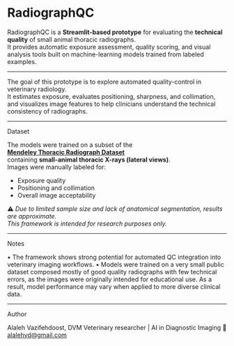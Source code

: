 # RadiographQC

RadiographQC is a **Streamlit-based prototype** for evaluating the **technical quality** of small animal thoracic radiographs.  
It provides automatic exposure assessment, quality scoring, and visual analysis tools built on machine-learning models trained from labeled examples.

---

The goal of this prototype is to explore automated quality-control in veterinary radiology.  
It estimates exposure, evaluates positioning, sharpness, and collimation,  
and visualizes image features to help clinicians understand the technical consistency of radiographs.

---

Dataset

The models were trained on a subset of the  
**[Mendeley Thoracic Radiograph Dataset](https://data.mendeley.com/datasets/ktx4cj55pn/1)**  
containing **small-animal thoracic X-rays (lateral views)**.  
Images were manually labeled for:
- Exposure quality  
- Positioning and collimation  
- Overall image acceptability  

⚠️ *Due to limited sample size and lack of anatomical segmentation, results are approximate.  
This framework is intended for research purposes only.*

---

Notes

  •	The framework shows strong potential for automated QC integration into veterinary imaging workflows.
  • Models were trained on a very small public dataset composed mostly of good quality radiographs with few technical errors, as the images were       originally intended for educational use. As a result, model performance may vary when applied to more diverse clinical data.

---

Author

Alaleh Vazifehdoost, DVM
Veterinary researcher | AI in Diagnostic Imaging
📧 alalehvd@gmail.com


